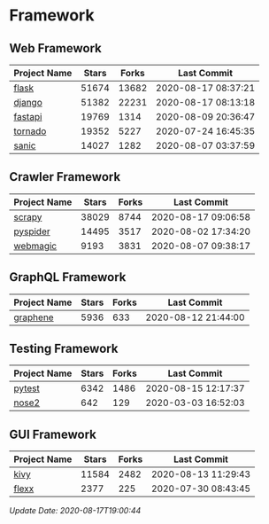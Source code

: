 # Framework

## Web Framework

| Project Name | Stars | Forks | Last Commit |
| ------------ | ----- | ----- | ----------- |
| [flask](https://github.com/pallets/flask) | 51674 | 13682 | 2020-08-17 08:37:21 |
| [django](https://github.com/django/django) | 51382 | 22231 | 2020-08-17 08:13:18 |
| [fastapi](https://github.com/tiangolo/fastapi) | 19769 | 1314 | 2020-08-09 20:36:47 |
| [tornado](https://github.com/tornadoweb/tornado) | 19352 | 5227 | 2020-07-24 16:45:35 |
| [sanic](https://github.com/huge-success/sanic) | 14027 | 1282 | 2020-08-07 03:37:59 |

## Crawler Framework

| Project Name | Stars | Forks | Last Commit |
| ------------ | ----- | ----- | ----------- |
| [scrapy](https://github.com/scrapy/scrapy) | 38029 | 8744 | 2020-08-17 09:06:58 |
| [pyspider](https://github.com/binux/pyspider) | 14495 | 3517 | 2020-08-02 17:34:20 |
| [webmagic](https://github.com/code4craft/webmagic) | 9193 | 3831 | 2020-08-07 09:38:17 |

## GraphQL Framework

| Project Name | Stars | Forks | Last Commit |
| ------------ | ----- | ----- | ----------- |
| [graphene](https://github.com/graphql-python/graphene) | 5936 | 633 | 2020-08-12 21:44:00 |

## Testing Framework

| Project Name | Stars | Forks | Last Commit |
| ------------ | ----- | ----- | ----------- |
| [pytest](https://github.com/pytest-dev/pytest) | 6342 | 1486 | 2020-08-15 12:17:37 |
| [nose2](https://github.com/nose-devs/nose2) | 642 | 129 | 2020-03-03 16:52:03 |

## GUI Framework

| Project Name | Stars | Forks | Last Commit |
| ------------ | ----- | ----- | ----------- |
| [kivy](https://github.com/kivy/kivy) | 11584 | 2482 | 2020-08-13 11:29:43 |
| [flexx](https://github.com/flexxui/flexx) | 2377 | 225 | 2020-07-30 08:43:45 |

*Update Date: 2020-08-17T19:00:44*